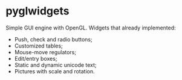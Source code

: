 # pyglwidgets

Simple GUI engine with OpenGL.
Widgets that already implemented:
- Push, check and radio buttons;
- Customized tables;
- Mouse-move regulators;
- Edit/entry boxes;
- Static and dynamic unicode text;
- Pictures with scale and rotation.
